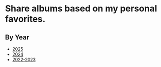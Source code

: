 # Share albums based on my personal favorites. 

## By Year

- [2025](2025/readme.md)
- [2024](2024/readme.md)
- [2022-2023](2022-2023/readme.md)
